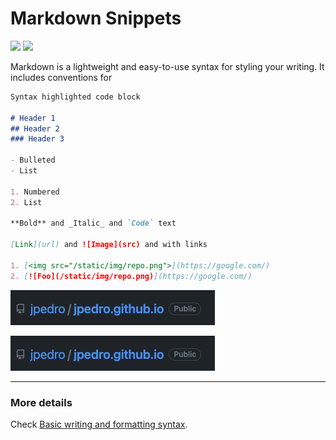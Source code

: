 <!-- tags: writting, markdown -->
<!-- title: Markdown -->

[comment]: <> (This is a comment, it will not be included)
[comment]: <> (in  the output file unless you use it in)
[comment]: <> (a reference style link.)

[//]: # (tags: text)


# Markdown Snippets

<!-- START TAGS -->
[<img src="https://img.shields.io/badge/Tag-writting-brightgreen">](/tags/writting)
[<img src="https://img.shields.io/badge/Tag-markdown-brightgreen">](/tags/markdown)
<!-- END TAGS -->

Markdown is a lightweight and easy-to-use syntax for styling your writing. It
includes conventions for

```markdown
Syntax highlighted code block

# Header 1
## Header 2
### Header 3

- Bulleted
- List

1. Numbered
2. List

**Bold** and _Italic_ and `Code` text

[Link](url) and ![Image](src) and with links

1. [<img src="/static/img/repo.png">](https://google.com/)
2. [![Foo](/static/img/repo.png)](https://google.com/)

```

[<img src="/static/img/repo.png">](https://google.com/)

[![Foo](/static/img/repo.png)](https://google.com/)

---


### More details

Check [Basic writing and formatting syntax](https://docs.github.com/en/github/writing-on-github/getting-started-with-writing-and-formatting-on-github/basic-writing-and-formatting-syntax).








<!-- START FOOTER -->
<script src="https://www.gstatic.com/firebasejs/8.10.0/firebase-app.js"></script>
<script src="https://www.gstatic.com/firebasejs/8.10.0/firebase-database.js"></script>

<script src="https://jpedro.github.io/js/v1/data.js"></script>
<script src="https://jpedro.github.io/js/v1/comments.js"></script>
<script defer>Comments.mount(document.body.children[0]);</script>
<!-- END FOOTER -->




        
        
        
        